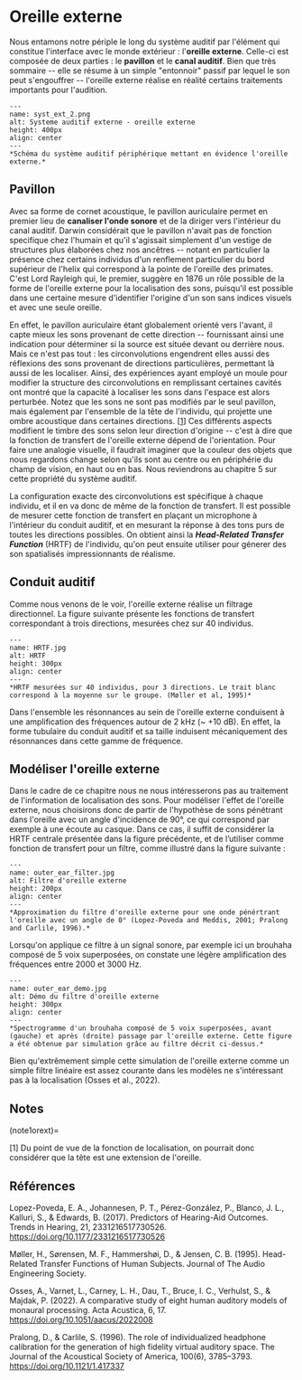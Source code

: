 
# Oreille externe

Nous entamons notre périple le long du système auditif par l'élément qui constitue l'interface avec le monde extérieur : l'**oreille externe**. Celle-ci est composée de deux parties : le **pavillon** et le **canal auditif**. Bien que très sommaire -- elle se résume à un simple "entonnoir" passif par lequel le son peut s'engouffrer -- l'oreille externe réalise en réalité certains traitements importants pour l'audition. 

```{figure} syst_ext_2.png
---
name: syst_ext_2.png
alt: Systeme auditif externe - oreille externe
height: 400px
align: center
---
*Schéma du système auditif périphérique mettant en évidence l'oreille externe.*
```

## Pavillon 

Avec sa forme de cornet acoustique, le pavillon auriculaire permet en premier lieu de **canaliser l'onde sonore** et de la diriger vers l'intérieur du canal auditif. Darwin considérait que le pavillon n'avait pas de fonction specifique chez l'humain et qu'il s'agissait simplement d'un vestige de structures plus élaborées chez nos ancêtres -- notant en particulier la présence chez certains individus d'un renflement particulier du bord supérieur de l'helix qui correspond à la pointe de l'oreille des primates. C'est Lord Rayleigh qui, le premier, suggère en 1876 un rôle possible de la forme de l'oreille externe pour la localisation des sons, puisqu'il est possible dans une certaine mesure d'identifier l'origine d'un son sans indices visuels et avec une seule oreille. 

En effet, le pavillon auriculaire étant globalement orienté vers l'avant, il capte mieux les sons provenant de cette direction -- fournissant ainsi une indication pour déterminer si la source est située devant ou derrière nous. Mais ce n'est pas tout : les circonvolutions engendrent elles aussi des réflexions des sons provenant de directions particulières, permettant là aussi de les localiser. Ainsi, des expériences ayant employé un moule pour modifier la structure des circonvolutions en remplissant certaines cavités ont montré que la capacité à localiser les sons dans l'espace est alors perturbée. Notez que les sons ne sont pas modifiés par le seul pavillon, mais également par l'ensemble de la tête de l'individu, qui projette une ombre acoustique dans certaines directions. [[1](note1orext)] Ces différents aspects modifient le timbre des sons selon leur direction d'origine -- c'est à dire que la fonction de transfert de l'oreille externe dépend de l'orientation. Pour faire une analogie visuelle, il faudrait imaginer que la couleur des objets que nous regardons change selon qu'ils sont au centre ou en périphérie du champ de vision, en haut ou en bas. Nous reviendrons au chapitre 5 sur cette propriété du système auditif.

La configuration exacte des circonvolutions est spécifique à chaque individu, et il en va donc de même de la fonction de transfert. Il est possible de mesurer cette fonction de transfert en plaçant un microphone à l'intérieur du conduit auditif, et en mesurant la réponse à des tons purs de toutes les directions possibles. On obtient ainsi la ***Head-Related Transfer Function*** (HRTF) de l'individu, qu'on peut ensuite utiliser pour génerer des son spatialisés impressionnants de réalisme. 

## Conduit auditif 

Comme nous venons de le voir, l'oreille externe réalise un filtrage directionnel. La figure suivante présente les fonctions de transfert correspondant à trois directions, mesurées chez sur 40 individus.


```{figure} HRTF.jpg
---
name: HRTF.jpg
alt: HRTF
height: 300px
align: center
---
*HRTF mesurées sur 40 individus, pour 3 directions. Le trait blanc correspond à la moyenne sur le groupe. (Møller et al, 1995)*
```

Dans l'ensemble les résonnances au sein de l'oreille externe conduisent à une amplification des fréquences autour de 2 kHz (~ +10 dB). En effet, la forme tubulaire du conduit auditif et sa taille induisent mécaniquement des résonnances dans cette gamme de fréquence.

## Modéliser l'oreille externe 

Dans le cadre de ce chapitre nous ne nous intéresserons pas au traitement de l'information de localisation des sons. Pour modéliser l'effet de l'oreille externe, nous choisirons donc de partir de l'hypothèse de sons pénétrant dans l'oreille avec un angle d'incidence de 90°, ce qui correspond par exemple à une écoute au casque. Dans ce cas, il suffit de considérer la HRTF centrale présentée dans la figure précédente, et de l’utiliser comme fonction de transfert pour un filtre, comme illustré dans la figure suivante :

```{figure} outer_ear_filter.jpg
---
name: outer_ear_filter.jpg
alt: Filtre d'oreille externe
height: 200px
align: center
---
*Approximation du filtre d'oreille externe pour une onde pénértrant l'oreille avec un angle de 0° (Lopez-Poveda and Meddis, 2001; Pralong and Carlile, 1996).*
```

Lorsqu'on applique ce filtre à un signal sonore, par exemple ici un brouhaha composé de 5 voix superposées, on constate une légère amplification des fréquences entre 2000 et 3000 Hz.

```{figure} outer_ear_demo.jpg
---
name: outer_ear_demo.jpg
alt: Démo du filtre d'oreille externe
height: 300px
align: center
---
*Spectrogramme d'un brouhaha composé de 5 voix superposées, avant (gauche) et après (droite) passage par l'oreille externe. Cette figure a été obtenue par simulation grâce au filtre décrit ci-dessus.*
```

Bien qu'extrêmement simple cette simulation de l'oreille externe comme un simple filtre linéaire est assez courante dans les modèles ne s'intéressant pas à la localisation (Osses et al., 2022).

## Notes

(note1orext)=

[1] Du point de vue de la fonction de localisation, on pourrait donc considérer que la tête est une extension de l'oreille.

## Références

Lopez-Poveda, E. A., Johannesen, P. T., Pérez-González, P., Blanco, J. L., Kalluri, S., & Edwards, B. (2017). Predictors of Hearing-Aid Outcomes. Trends in Hearing, 21, 2331216517730526. https://doi.org/10.1177/2331216517730526

Møller, H., Sørensen, M. F., Hammershøi, D., & Jensen, C. B. (1995). Head-Related Transfer Functions of Human Subjects. Journal of The Audio Engineering Society. 

Osses, A., Varnet, L., Carney, L. H., Dau, T., Bruce, I. C., Verhulst, S., & Majdak, P. (2022). A comparative study of eight human auditory models of monaural processing. Acta Acustica, 6, 17. https://doi.org/10.1051/aacus/2022008

Pralong, D., & Carlile, S. (1996). The role of individualized headphone calibration for the generation of high fidelity virtual auditory space. The Journal of the Acoustical Society of America, 100(6), 3785–3793. https://doi.org/10.1121/1.417337
